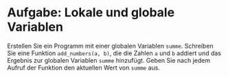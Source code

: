# Aufgabe: Lokale und globale Variablen

Erstellen Sie ein Programm mit einer globalen Variablen `summe`. Schreiben Sie eine Funktion `add_numbers(a, b)`, die die Zahlen `a` und `b` addiert und das Ergebnis zur globalen Variablen `summe` hinzufügt. Geben Sie nach jedem Aufruf der Funktion den aktuellen Wert von `summe` aus.

